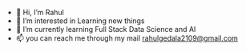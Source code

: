 - 👋 Hi, I’m Rahul
- 👀 I’m interested in Learning new things
- 🌱 I’m currently learning Full Stack Data Science and AI
- 📫 you can reach me through my mail rahulgedala2109@gmail.com

<!---
GRahul2109/GRahul2109 is a ✨ special ✨ repository because its `README.md` (this file) appears on your GitHub profile.
You can click the Preview link to take a look at your changes.
--->

